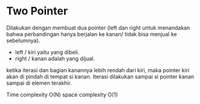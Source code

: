 # Two Pointer

Dilakukan dengan membuat dua pointer (left dan right untuk menandakan bahwa perbandingan hanya berjalan ke kanan/ tidak bisa menjual ke sebelumnya).

- left / kiri yaitu yang dibeli.
- right / kanan adalah yang dijual.

ketika iterasi dan bagian kanannya lebih rendah dari kiri, maka pointer kiri akan di pindah di tempat si kanan. Iterasi dilakukan sampai si pointer kanan sampai di elemen terakhir.

Time complexity O(N)
space complexity O(1)